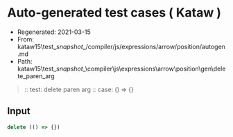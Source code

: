 # Auto-generated test cases ( Kataw )
- Regenerated: 2021-03-15
- From: kataw15\test\__snapshot__/compiler/js/expressions/arrow/position/autogen.md
- Path: kataw15\test\__snapshot__\compiler\js\expressions\arrow\position\gen\delete_paren_arg
> :: test: delete paren arg
> :: case: () => {}
## Input

`````js
delete (() => {})
`````
